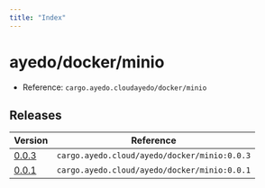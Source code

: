 ```yaml
---
title: "Index"
---
```



# ayedo/docker/minio

- Reference: `cargo.ayedo.cloudayedo/docker/minio`

## Releases 

| Version  | Reference | 
|---|---|
| [0.0.3](releases/0.0.3) | `cargo.ayedo.cloud/ayedo/docker/minio:0.0.3` |
| [0.0.1](releases/0.0.1) | `cargo.ayedo.cloud/ayedo/docker/minio:0.0.1` |
